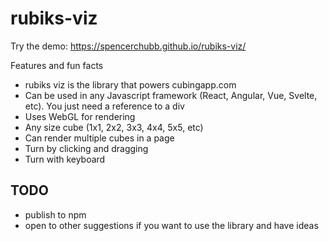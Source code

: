 # rubiks-viz

Try the demo: https://spencerchubb.github.io/rubiks-viz/

Features and fun facts
- rubiks viz is the library that powers cubingapp.com
- Can be used in any Javascript framework (React, Angular, Vue, Svelte, etc). You just need a reference to a div
- Uses WebGL for rendering</li>
- Any size cube (1x1, 2x2, 3x3, 4x4, 5x5, etc)
- Can render multiple cubes in a page
- Turn by clicking and dragging
- Turn with keyboard

## TODO
- publish to npm
- open to other suggestions if you want to use the library and have ideas

